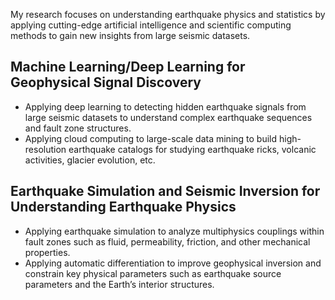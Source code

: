 My research focuses on understanding earthquake physics and statistics by applying cutting-edge artificial intelligence and scientific computing methods to gain new insights from large seismic datasets.

## Machine Learning/Deep Learning for Geophysical Signal Discovery
- Applying deep learning to detecting hidden earthquake signals from large seismic datasets to understand complex earthquake sequences and fault zone structures.
- Applying cloud computing to large-scale data mining to build high-resolution earthquake catalogs for studying earthquake ricks, volcanic activities, glacier evolution, etc.

## Earthquake Simulation and Seismic Inversion for Understanding Earthquake Physics
- Applying earthquake simulation to analyze multiphysics couplings within fault zones such as fluid, permeability, friction, and other mechanical properties.
- Applying automatic differentiation to improve geophysical inversion and constrain key physical parameters such as earthquake source parameters and the Earth’s interior structures.
